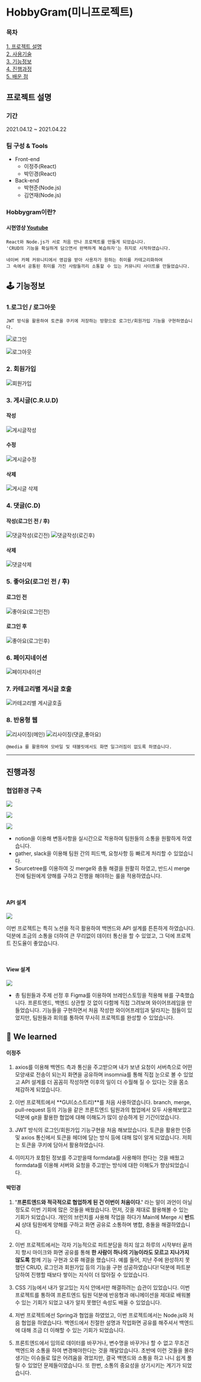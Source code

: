 # HobbyGram(미니프로젝트)

<!-- ![ezgif com-gif-maker (8)](https://user-images.githubusercontent.com/68773118/115060264-a0c68000-9f22-11eb-8c3d-c009883847c3.gif) -->

### 목차

[1. 프로젝트 설명 ](#프로젝트-설명)<br/>
[2. 사용기술 ](#tools)<br/>
[3. 기능정보 ](#-기능정보)<br/>
[4. 진행과정 ](#진행과정)<br/>
[5. 배운 점 ](#-we-learned)<br/>

## 프로젝트 설명

### 기간

2021.04.12 ~ 2021.04.22

### 팀 구성 & Tools

- Front-end
  - 이정주(React)
  - 박민경(React)
- Back-end
  - 박현준(Node.js)
  - 김연재(Node.js)

### Hobbygram이란?

#### 시현영상 [Youtube](https://www.youtube.com/watch?v=SvFizxRfeeU)

```
React와 Node.js가 서로 처음 만나 프로젝트를 만들게 되었습니다.
'CRUD의 기능을 확실하게 담으면서 완벽하게 복습하자'는 취지로 시작하였습니다.

네이버 카페 커뮤니티에서 영감을 받아 사용자가 원하는 취미를 카테고리화하여
그 속에서 공통된 취미를 가진 사람들끼리 소통할 수 있는 커뮤니티 사이트를 만들었습니다.
```

## 🕹 기능정보

### 1.로그인 / 로그아웃

```
JWT 방식을 활용하여 토큰을 쿠키에 저장하는 방향으로 로그인/회원가입 기능을 구현하였습니다.
```

![로그인](https://user-images.githubusercontent.com/61656046/115672995-16997400-a387-11eb-8912-b2e0e3deaecc.gif)

![로그아웃](https://user-images.githubusercontent.com/61656046/115673351-814aaf80-a387-11eb-92c3-e0afdb25f417.gif)

### 2. 회원가입

![회원가입](https://user-images.githubusercontent.com/61656046/115673819-fcac6100-a387-11eb-8ff1-e07317d1183a.gif)

### 3. 게시글(C.R.U.D)

#### 작성

![게시글작성](https://user-images.githubusercontent.com/61656046/115675959-12228a80-a38a-11eb-89be-c974ea379819.gif)

#### 수정

![게시글수정](https://user-images.githubusercontent.com/61656046/115676717-d3d99b00-a38a-11eb-83bc-11a27e1288b0.gif)

#### 삭제

![게시글 삭제](https://user-images.githubusercontent.com/61656046/115677565-91648e00-a38b-11eb-8243-7565a40f8192.gif)

### 4. 댓글(C.D)

#### 작성(로그인 전 / 후)

![댓글작성(로긴전)](https://user-images.githubusercontent.com/61656046/115678640-b1488180-a38c-11eb-803d-b58147ef5965.gif)
![댓글작성(로긴후)](https://user-images.githubusercontent.com/61656046/115679164-3cc21280-a38d-11eb-9358-1da5a4a01d34.gif)

#### 삭제

![댓글삭제](https://user-images.githubusercontent.com/61656046/115679572-af32f280-a38d-11eb-88a5-0976c3b67bb6.gif)

### 5. 좋아요(로그인 전 / 후)

#### 로그인 전

![좋아요(로그인전)](https://user-images.githubusercontent.com/61656046/115681077-23ba6100-a38f-11eb-80e9-7184866dbb3f.gif)

#### 로그인 후

![좋아요(로그인후)](https://user-images.githubusercontent.com/61656046/115681082-25842480-a38f-11eb-99fa-49a6c3872bf5.gif)

### 6. 페이지네이션

![페이지네이션](https://user-images.githubusercontent.com/61656046/115681088-26b55180-a38f-11eb-936e-bf577708b436.gif)

### 7. 카테고리별 게시글 호출

![카테고리별 게시글호출](https://user-images.githubusercontent.com/61656046/115681093-287f1500-a38f-11eb-91c7-f3910c372a4a.gif)

### 8. 반응형 웹

![리사이징(메인)](https://user-images.githubusercontent.com/61656046/115669268-0b444980-a383-11eb-88d5-f8a2934d8458.gif)
![리사이징(댓글,좋아요)](https://user-images.githubusercontent.com/61656046/115669278-0d0e0d00-a383-11eb-9f02-8dd27793c152.gif)

```
@media 를 활용하여 모바일 및 태블릿에서도 화면 일그러짐이 없도록 하였습니다.
```

---

## 진행과정

### 협업환경 구축

![](https://images.velog.io/images/pmk4236/post/e9f7a31d-6ab3-40ea-b128-328e3d0f5676/%E1%84%82%E1%85%A9%E1%84%89%E1%85%A7%E1%86%AB.png)

![](https://images.velog.io/images/pmk4236/post/2ea0a59f-e48b-456c-947f-7196736dce7f/%E1%84%89%E1%85%B3%E1%86%AF%E1%84%85%E1%85%A2%E1%86%A8.png)

![](https://images.velog.io/images/pmk4236/post/7423686d-5fc6-46a5-b55c-133355ba404d/%E1%84%89%E1%85%B3%E1%84%8F%E1%85%B3%E1%84%85%E1%85%B5%E1%86%AB%E1%84%89%E1%85%A3%E1%86%BA%202021-04-22%20%E1%84%8B%E1%85%A9%E1%84%92%E1%85%AE%203.01.55.png)

- notion을 이용해 변동사항을 실시간으로 적용하여 팀원들의 소통을 원활하게 하였습니다.
- gather, slack을 이용해 팀원 간의 피드백, 요청사항 등 빠르게 처리할 수 있었습니다.
- Sourcetree를 이용하여 깃 merge와 충돌 해결을 원활히 하였고, 반드시 merge 전에 팀원에게 양해를 구하고 진행을 해야하는 룰을 적용하였습니다.

<br>

#### API 설계

![](https://images.velog.io/images/pmk4236/post/c8496019-eaea-49e7-ab18-632c9e4a4601/api.jpeg)

이번 프로젝트는 특히 노션을 적극 활용하여 백엔드와 API 설계를 튼튼하게 하였습니다.
덕분에 조금의 소통을 더하여 큰 무리없이 데이터 통신을 할 수 있었고, 그 덕에 프로젝트 진도율이 좋았습니다.

<!-- ![](https://images.velog.io/images/mygomi/post/ece67f36-fd84-4edd-83f6-dfa807194e08/image.png) -->

<br>

#### View 설계

![](https://images.velog.io/images/pmk4236/post/3377de42-61c2-4c38-8627-3026854b52af/figma.png)

- 총 팀원들과 주제 선정 후 Figma를 이용하여 브레인스토밍을 적용해 뷰를 구축했습니다.
  프론트엔드, 백엔드 상관할 것 없이 다함께 직접 그려보며 와이어프레임을 만들었습니다.
  기능들을 구현하면서 처음 작성한 와이어프레임과 달라지는 점들이 있었지만, 팀원들과 회의를 통하여 무사히 프로젝트를 완성할 수 있었습니다.

## 🔎 We learned

#### 이정주

1. axios를 이용해 백엔드 측과 통신을 주고받으며 내가 보낸 요청이 서버측으로 어떤 모양새로 전송이 되는지 화면을 공유하며 insomnia를 통해 직접 눈으로 볼 수 있었고 API 설계를 더 꼼꼼히 작성하면 이후의 일이 더 수월해 질 수 있다는 것을 몸소 체감하게 되었습니다.

2. 이번 프로젝트에서 **GUI(소스트리)**를 처음 사용하였습니다. branch, merge, pull-request 등의 기능을 같은 프론트엔드 팀원과의 협업에서 모두 사용해보았고 덕분에 git을 활용한 협업에 대해 이해도가 많이 상승하게 된 기간이었습니다.

3. JWT 방식의 로그인/회원가입 기능구현을 처음 해보았습니다. 토큰을 활용한 인증 및 axios 통신에서 토큰을 헤더에 담는 방식 등에 대해 많이 알게 되었습니다. 저희는 토큰을 쿠키에 담아서 활용하였습니다.

4. 이미지가 포함된 정보를 주고받을때 formdata를 사용해야 한다는 것을 배웠고 formdata를 이용해 서버와 요청을 주고받는 방식에 대한 이해도가 향상되었습니다.

#### 박민경

1. **'프론트엔드와 적극적으로 협업하게 된 건 이번이 처음이다.'** 라는 말이 과언이 아닐 정도로 이번 기회에 많은 것들을 배웠습니다. 먼저, 깃을 제대로 활용해볼 수 있는 기회가 되었습니다. 개인의 브런치를 사용해 작업을 하다가 Main에 Merge 시 **반드시** 상대 팀원에게 양해를 구하고 화면 공유로 소통하며 병합, 충돌을 해결하였습니다.

2. 이번 프로젝트에서는 각자 기능적으로 파트분담을 하지 않고 하루의 시작부터 끝까지 항시 마이크와 화면 공유를 통해 **한 사람이 하나의 기능이라도 모르고 지나가지 않도록** 함께 기능 구현과 오류 해결을 했습니다. 예를 들어, 지난 주에 완성하지 못했던 CRUD, 로그인과 회원가입 등의 기능을 구현 성공하였습니다! 덕분에 파트분담하여 진행할 때보다 쌓이는 지식이 더 많아질 수 있었습니다.

3. CSS 기능에서 내가 알고있는 지식 안에서만 해결하려는 습관이 있었습니다. 이번 프로젝트를 통하여 프론트엔드 팀원 덕분에 반응형과 애니메이션을 제대로 배워볼 수 있는 기회가 되었고 내가 알지 못했던 속성도 배울 수 있었습니다.

4. 저번 프로젝트에선 Spring과 협업을 하였었고, 이번 프로젝트에서는 Node.js와 처음 협업을 하였습니다. 백엔드에서 친절한 설명과 작업화면 공유를 해주셔서 백엔드에 대해 조금 더 이해할 수 있는 기회가 되었습니다.

5. 프론트엔드에서 임의로 데이터를 바꾸거나, 변수명을 바꾸거나 할 수 없고 무조건 백엔드와 소통을 하여 변경해야한다는 것을 깨달았습니다. 초반에 이런 것들을 몰라 생기는 이슈들로 많은 어려움을 겪었지만, 결국 백엔드와 소통을 하고 나니 쉽게 풀릴 수 있었던 문제들이였습니다. 또 한번, 소통의 중요성을 상기시키는 계기가 되었습니다.

